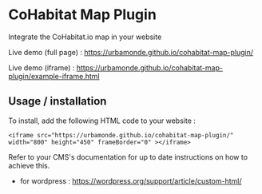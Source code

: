# CoHabitat Map Plugin

Integrate the CoHabitat.io map in your website

Live demo (full page) : https://urbamonde.github.io/cohabitat-map-plugin/

Live demo (iframe) : https://urbamonde.github.io/cohabitat-map-plugin/example-iframe.html

## Usage / installation

To install, add the following HTML code to your website :

```
<iframe src="https://urbamonde.github.io/cohabitat-map-plugin/" width="800" height="450" frameBorder="0" ></iframe>
```

Refer to your CMS's documentation for up to date instructions on how to achieve this.

- for wordpress : https://wordpress.org/support/article/custom-html/
